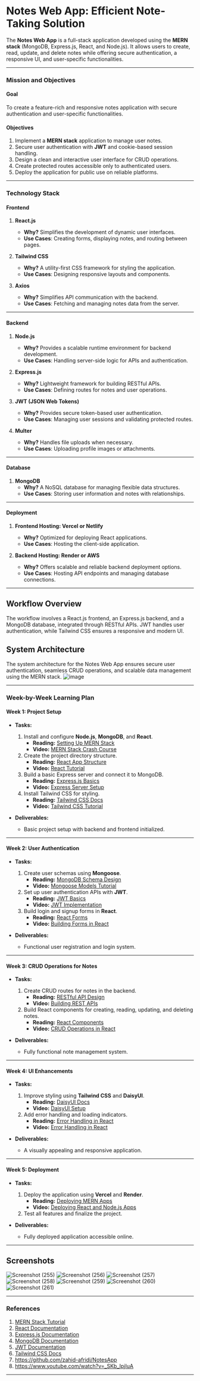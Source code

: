 # Notes Web App: Efficient Note-Taking Solution

The **Notes Web App** is a full-stack application developed using the **MERN stack** (MongoDB, Express.js, React, and Node.js). It allows users to create, read, update, and delete notes while offering secure authentication, a responsive UI, and user-specific functionalities.

---

### **Mission and Objectives**

#### **Goal**  
To create a feature-rich and responsive notes application with secure authentication and user-specific functionalities.

#### **Objectives**  
1. Implement a **MERN stack** application to manage user notes.
2. Secure user authentication with **JWT** and cookie-based session handling.
3. Design a clean and interactive user interface for CRUD operations.
4. Create protected routes accessible only to authenticated users.
5. Deploy the application for public use on reliable platforms.

---

### **Technology Stack**

#### **Frontend**
1. **React.js**  
   - **Why?** Simplifies the development of dynamic user interfaces.  
   - **Use Cases**: Creating forms, displaying notes, and routing between pages.

2. **Tailwind CSS**  
   - **Why?** A utility-first CSS framework for styling the application.  
   - **Use Cases**: Designing responsive layouts and components.

3. **Axios**  
   - **Why?** Simplifies API communication with the backend.  
   - **Use Cases**: Fetching and managing notes data from the server.

---

#### **Backend**
1. **Node.js**  
   - **Why?** Provides a scalable runtime environment for backend development.  
   - **Use Cases**: Handling server-side logic for APIs and authentication.

2. **Express.js**  
   - **Why?** Lightweight framework for building RESTful APIs.  
   - **Use Cases**: Defining routes for notes and user operations.

3. **JWT (JSON Web Tokens)**  
   - **Why?** Provides secure token-based user authentication.  
   - **Use Cases**: Managing user sessions and validating protected routes.

4. **Multer**  
   - **Why?** Handles file uploads when necessary.  
   - **Use Cases**: Uploading profile images or attachments.

---

#### **Database**
1. **MongoDB**  
   - **Why?** A NoSQL database for managing flexible data structures.  
   - **Use Cases**: Storing user information and notes with relationships.

---

#### **Deployment**
1. **Frontend Hosting: Vercel or Netlify**  
   - **Why?** Optimized for deploying React applications.  
   - **Use Cases**: Hosting the client-side application.

2. **Backend Hosting: Render or AWS**  
   - **Why?** Offers scalable and reliable backend deployment options.  
   - **Use Cases**: Hosting API endpoints and managing database connections.

---

## Workflow Overview
The workflow involves a React.js frontend, an Express.js backend, and a MongoDB database, integrated through RESTful APIs. JWT handles user authentication, while Tailwind CSS ensures a responsive and modern UI.

## System Architecture
The system architecture for the Notes Web App ensures secure user authentication, seamless CRUD operations, and scalable data management using the MERN stack.
![image](https://github.com/user-attachments/assets/d9d4e1b8-1190-4923-8c64-7d62e0b907ae)


---

### **Week-by-Week Learning Plan**

#### **Week 1: Project Setup**
- **Tasks:**
  1. Install and configure **Node.js**, **MongoDB**, and **React**.
     - **Reading:** [Setting Up MERN Stack](https://www.mongodb.com/mern-stack)  
     - **Video:** [MERN Stack Crash Course](https://www.youtube.com/watch?v=fnpmR6Q5lEc)
  2. Create the project directory structure.
     - **Reading:** [React App Structure](https://reactjs.org/docs/getting-started.html)  
     - **Video:** [React Tutorial](https://www.youtube.com/watch?v=RGKi6LSPDLU&t=4589s)
  3. Build a basic Express server and connect it to MongoDB.
     - **Reading:** [Express.js Basics](https://expressjs.com/)  
     - **Video:** [Express Server Setup](https://www.youtube.com/watch?v=L72fhGm1tfE)
  4. Install Tailwind CSS for styling.
     - **Reading:** [Tailwind CSS Docs](https://tailwindcss.com/docs/installation)  
     - **Video:** [Tailwind CSS Tutorial](https://www.youtube.com/watch?v=UBOj6rqRUME)

- **Deliverables:**
  - Basic project setup with backend and frontend initialized.

---

#### **Week 2: User Authentication**
- **Tasks:**
  1. Create user schemas using **Mongoose**.
     - **Reading:** [MongoDB Schema Design](https://mongoosejs.com/docs/guide.html)  
     - **Video:** [Mongoose Models Tutorial](https://www.youtube.com/watch?v=DZBGEVgL2eE&t=30s)
  2. Set up user authentication APIs with **JWT**.
     - **Reading:** [JWT Basics](https://jwt.io/introduction/)  
     - **Video:** [JWT Implementation](https://www.youtube.com/watch?v=mbsmsi7l3r4&t=1364s)
  3. Build login and signup forms in **React**.
     - **Reading:** [React Forms](https://react.dev/reference/react-dom/components/form)  
     - **Video:** [Building Forms in React](https://www.youtube.com/watch?v=SdzMBWT2CDQ&t=1s)

- **Deliverables:**
  - Functional user registration and login system.

---

#### **Week 3: CRUD Operations for Notes**
- **Tasks:**
  1. Create CRUD routes for notes in the backend.
     - **Reading:** [RESTful API Design](https://restfulapi.net/)  
     - **Video:** [Building REST APIs](https://www.youtube.com/watch?v=pgpFFLCk6Lg)
  2. Build React components for creating, reading, updating, and deleting notes.
     - **Reading:** [React Components](https://react.dev/reference/react-dom/components)  
     - **Video:** [CRUD Operations in React](https://www.youtube.com/watch?v=n0JCF4jwn-g)

- **Deliverables:**
  - Fully functional note management system.

---

#### **Week 4: UI Enhancements**
- **Tasks:**
  1. Improve styling using **Tailwind CSS** and **DaisyUI**.
     - **Reading:** [DaisyUI Docs](https://daisyui.com/)  
     - **Video:** [DaisyUI Setup](https://www.youtube.com/watch?v=UfkrWf5jwrA)
  2. Add error handling and loading indicators.
     - **Reading:** [Error Handling in React](https://www.freecodecamp.org/news/effective-error-handling-in-react-applications/)  
     - **Video:** [Error Handling in React](https://www.youtube.com/watch?v=_xe20niOoGY)

- **Deliverables:**
  - A visually appealing and responsive application.

---

#### **Week 5: Deployment**
- **Tasks:**
  1. Deploy the application using **Vercel** and **Render**.
     - **Reading:** [Deploying MERN Apps](https://dev.to/kunalukey/how-to-setup-and-deploy-a-mern-stack-project-for-free-5acl)  
     - **Video:** [Deploying React and Node.js Apps](https://www.youtube.com/watch?v=l134cBAJCuc)
  2. Test all features and finalize the project.

- **Deliverables:**
  - Fully deployed application accessible online.

---
## Screenshots

![Screenshot (255)](https://github.com/user-attachments/assets/3634a21d-ed6c-4e32-939f-40054bdee02d)
![Screenshot (256)](https://github.com/user-attachments/assets/3dbeeff7-955a-4e06-8943-39c5def34a3c)
![Screenshot (257)](https://github.com/user-attachments/assets/d62c0fe3-33de-42ac-ba77-b83d06e042d1)
![Screenshot (258)](https://github.com/user-attachments/assets/8d6cb1b6-bde6-4c94-bcd7-8c338b3a6389)
![Screenshot (259)](https://github.com/user-attachments/assets/9a3a9dfd-8ce6-481a-9cd7-ae822898f890)
![Screenshot (260)](https://github.com/user-attachments/assets/44095bba-5982-4e9e-921e-196bee88942c)
![Screenshot (261)](https://github.com/user-attachments/assets/60bf2417-71c9-47b7-be6c-e74ebf38061e)


---

### **References**
1. [MERN Stack Tutorial](https://www.mongodb.com/mern-stack)
2. [React Documentation](https://reactjs.org/docs/getting-started.html)
3. [Express.js Documentation](https://expressjs.com/)
4. [MongoDB Documentation](https://www.mongodb.com/docs/manual/)
5. [JWT Documentation](https://jwt.io/)
6. [Tailwind CSS Docs](https://tailwindcss.com/docs/installation)
7. https://github.com/zahid-afridi/NotesApp
8. https://www.youtube.com/watch?v=_SKb_IpjIuA

---
